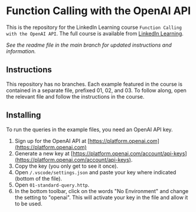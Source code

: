 # Function Calling with the OpenAI API
This is the repository for the LinkedIn Learning course `Function Calling with the OpenAI API`. The full course is available from [LinkedIn Learning][lil-course-url].

_See the readme file in the main branch for updated instructions and information._
## Instructions
This repository has no branches. Each example featured in the course is contained in a separate file, prefixed 01, 02, and 03. To follow along, open the relevant file and follow the instructions in the course.

## Installing
To run the queries in the example files, you need an OpenAI API key. 
1. Sign up for the OpenAI API at [https://platform.openai.com](https://platform.openai.com)
2. Generate a new key at [https://platform.openai.com/account/api-keys](https://platform.openai.com/account/api-keys).
3. Copy the key (you only get to see it once).
4. Open `/.vscode/settings.json` and paste your key where indicated (bottom of the file).
5. Open `01-standard-query.http`.
6. In the bottom toolbar, click on the words "No Environment" and change the setting to "openai". This will activate your key in the file and allow it to be used.


[0]: # (Replace these placeholder URLs with actual course URLs)

[lil-course-url]: https://www.linkedin.com/learning/
[lil-thumbnail-url]: http://

